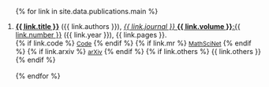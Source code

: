 <div class="publications">
<ol reversed style="margin-left:-20px">

{% for link in site.data.publications.main %}

<li style="margin-bottom:1rem">
  <div class="col-sm-9">
      <div class="title"><a href="{{ link.pdf }}"><b>{{ link.title }}</b></a> ({{ link.authors }}), <a href="{{ link.doi }}"> <em>{{ link.journal }}</em> <b>{{ link.volume }}</b>:{{ link.number }}</a> ({{ link.year }}), {{ link.pages }}.
      </div>
    <div class="links">
      {% if link.code %} 
      <a href="{{ link.code }}" class="button" style="font-size:12px;">Code</a>
      {% endif %}
      {% if link.mr %} 
      <a href="{{ link.mr }}" class="button" style="font-size:12px;">MathSciNet</a>
      {% endif %}
      {% if link.arxiv %} 
      <a href="{{ link.arxiv }}" class="button" style="font-size:12px;">arXiv</a>
      {% endif %}
      {% if link.others %} 
      {{ link.others }}
      {% endif %}
    </div>
  </div>
</li>

{% endfor %}

</ol>
</div>

